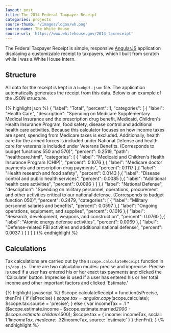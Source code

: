 ```yaml
---
layout: post
title: The 2014 Federal Taxpayer Receipt
categories: projects
source-thumb: '/images/logos/wh.png'
source-name: The White House
source-url: 'https://www.whitehouse.gov/2014-taxreceipt'
---
```


The Federal Taxpayer Receipt is simple, responsive [AngularJS](https://angularjs.org/) application displaying a customizable receipt to taxpayers, which I built from scratch while I was a White House Intern.

## Structure
All data for the receipt is kept in a `budget.json` file. The application automatically generates the receipt from this data. Below is an example of the JSON structure.

{% highlight json %}
{
	"label": "Total",
	"percent": 1,
	"categories": [
		{
			"label": "Health Care",
			"description": "Spending on Medicare Supplementary Medical Insurance and the prescription drug benefit, Medicaid, Children's Health Insurance Program, food safety, disease control and additional health care activities. Because this calculator focuses on how income taxes are spent, spending from Medicare taxes is excluded. Additionally, health care for the armed forces is included under National Defense and health care for veterans is included under Veterans Benefits. (Corresponds to budget functions 550 and 570)",
			"percent": 0.2519,
			"path": "healthcare.html",
			"categories": [
				{
					"label": "Medicaid and Children's Health Insurance Program (CHIP)",
					"percent": 0.1076
				},{
					"label": "Medicare doctor payments and prescription drug payments",
					"percent": 0.1117
				},{
					"label": "Health research and food safety",
					"percent": 0.0143
				},{
					"label": "Disease control and public health services",
					"percent": 0.0085
				},{
					"label": "Additional health care activities",
					"percent": 0.0096
				}
			]
		},{
			"label": "National Defense",
			"description": "Spending on military personnel, operations, procurement and other activities critical to our national defense. (Corresponds to budget function 050)",
			"percent": 0.2479,
			"categories": [
				{
					"label": "Military personnel salaries and benefits",
					"percent": 0.0597
				},{
					"label": "Ongoing operations, equipment, and supplies",
					"percent": 0.1016
				},{
					"label": "Research, development, weapons, and construction",
					"percent": 0.0760
				},{
					"label": "Atomic energy defense activities",
					"percent": 0.0069
				},{
					"label": "Defense-related FBI activities and additional national defense",
					"percent": 0.0037
				}
			]
		}
	]
}
{% endhighlight %}

## Calculations
Tax calculations are carried out by the `$scope.calculateReceipt` function in `js/app.js`. There are two calculation modes: precise and imprecise. Precise is used if a user has entered his or her exact tax payments and clicked the 'Calculate' button. Imprecise is used if a user has entered his or her total income and other important factors and clicked 'Estimate.'

{% highlight javascript %}
$scope.calculateReceipt = function(isPrecise, thenFn)
{
	if (isPrecise) {
		$scope.tax = angular.copy($scope.calculate);
		$scope.tax.source = 'precise';
	} else {
		var incomeTax = .1 * ($scope.estimate.income - $scope.estimate.married*2000 - $scope.estimate.children*1500);
		$scope.tax = {
			income: incomeTax,
			social: 1.1*incomeTax,
			medicare: .32*incomeTax,
			source: 'estimate'
		}
	}
	thenFn();
}
{% endhighlight %}
